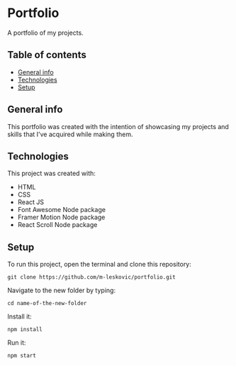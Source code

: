 # Portfolio

A portfolio of my projects.

## Table of contents
* [General info](#general-info)
* [Technologies](#technologies)
* [Setup](#setup)

## General info

This portfolio was created with the intention of showcasing my projects and skills that I've acquired while making them. 

## Technologies

This project was created with:

* HTML
* CSS
* React JS
* Font Awesome Node package
* Framer Motion Node package
* React Scroll Node package

## Setup

To run this project, open the terminal and clone this repository:

`git clone https://github.com/m-leskovic/portfolio.git`
  
Navigate to the new folder by typing:

`cd name-of-the-new-folder`

Install it:

`npm install`

Run it:
  
`npm start`
